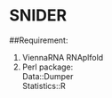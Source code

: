 # SNIDER
##Requirement:
1. ViennaRNA RNAplfold
2. Perl package:</br>
Data::Dumper</br>
Statistics::R</br>
